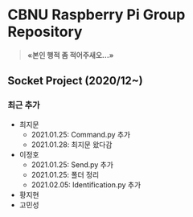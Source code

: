 # CBNU Raspberry Pi Group Repository

> **&laquo;본인 행적 좀 적어주새오...&raquo;**


## Socket Project (2020/12~)

### 최근 추가
  * 최지문
    * 2021.01.25: Command.py 추가
    * 2021.01.28: 최지문 왔다감
  * 이정호
    * 2021.01.25: Send.py 추가
    * 2021.01.25: 폴더 정리
    * 2021.02.05: Identification.py 추가
  * 황지현
  * 고민성
    
